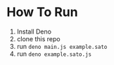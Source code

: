 # How To Run
1. Install Deno
2. clone this repo
3. run `deno main.js example.sato`
4. run `deno example.sato.js`
